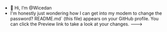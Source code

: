 - 👋 Hi, I’m @Wicedan
- I'm honestly just wondering how I can get into my modem to change the password?
README.md` (this file) appears on your GitHub profile.
You can click the Preview link to take a look at your changes.
--->
